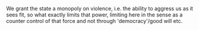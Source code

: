 We grant the state a monopoly on violence, i.e. the ability to aggress us as it sees fit, so what exactly limits that power, limiting here in the sense as a counter control of that force and not through 'democracy'/good will etc.